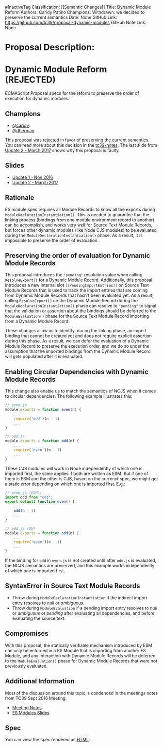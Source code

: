 #InactiveTag
Classification: [[Semantic Changes]]
Title: Dynamic Module Reform
Authors: Caridy Patiño
Champions: Withdrawn: we decided to preserve the current semantics
Date: None
GitHub Link: https://github.com/tc39/proposal-dynamic-modules
GitHub Note Link: None

# Proposal Description:
# Dynamic Module Reform (REJECTED)

ECMAScript Proposal specs for the reform to preserve the order of execution for dynamic modules.

## Champions

* [@caridy](https://github.com/caridy).
* [@dherman](https://github.com/dherman).

This proposal was rejected in favor of preserving the current semantics. You can read more about this decision in the [tc39-notes](https://github.com/rwaldron/tc39-notes/blob/master/es8/2017-03/mar-23.md#10iia-dynamic-module-reform-for-stage-2). The last slide from [Update 2 - March 2017](https://docs.google.com/presentation/d/1EYOysPhgjXtgmuNoZ_wUCMElZ8GKLxJmCLeF0EvUXkc/edit#slide=id.g1f1f22a6f5_1_31) shows why this proposal is faulty.

## Slides

* [Update 1 - Nov 2016](https://docs.google.com/presentation/d/1EYOysPhgjXtgmuNoZ_wUCMElZ8GKLxJmCLeF0EvUXkc/edit#slide=id.p)
* [Update 2 - March 2017](https://docs.google.com/presentation/d/1EYOysPhgjXtgmuNoZ_wUCMElZ8GKLxJmCLeF0EvUXkc/edit#slide=id.g1f19d52d1f_0_0)

## Rationale

ES module spec requires all Module Records to know all the exports during `ModuleDeclarationInstantiation()`. This is needed to guarantee that the linking process (bindings from one module environment record to another) can be accomplish, and works very well for Source Text Module Records, but forces other dynamic modules (like Node CJS modules) to be evaluated during the `ModuleDeclarationInstantiation()` phase. As a result, it is impossible to preserve the order of evaluation.

## Preserving the order of evaluation for Dynamic Module Records

This proposal introduces the `"pending"` resolution value when calling `ResolveExport()` for a Dynamic Module Record. Additionally, this proposal introduces a new internal slot `[[PendingImportEntries]]` on Source Text Module Records that is used to track the import entries that are coming from Dynamic Module Records that hasn't been evaluated yet. As a result, calling `ResolveExport()` on the Dynamic Module Record during the `ModuleDeclarationInstantiation()` phase can resolve to `"pending"` to signal that the validation or assertion about the bindings should be deferred to the `ModuleEvaluation()` phase for the Source Text Module Record importing from a Dynamic Module Record.

These changes allow us to identify, during the linking phase, an import binding that cannot be created yet and does not require explicit assertion during this phase. As a result, we can defer the evaluation of a Dynamic Module Record to preserve the execution order, and we do so under the assumption that the imported bindings from the Dynamic Module Record will gets populated after it is evaluated.

## Enabling Circular Dependencies with Dynamic Module Records

This change also enable us to match the semantics of NCJS when it comes to circular dependencies. The following example illustrates this:

```js
// even.js
module.exports = function even(n) {
    ...
    require('odd')(n - 1)
    ...
}

// odd.js
module.exports = function odd(n) {
    ...
    require('even')(n - 1)
    ...
}
```

These CJS modules will work in Node independently of which one is imported first, the same applies if both are written as ESM. But if one of them is ESM and the other is CJS, based on the currenct spec, we might get a static error depending on which one is imported first. E.g.:

```js
// even.js (ESM):
import odd from "odd";
export default function even() {
    ...
    odd(n - 1)
    ...
}

// odd.js (DM)
module.exports = function odd(n) {
    ...
    require('even')(n - 1)
    ...
}
```

If the binding for `odd` in `even.js` is not created until after `odd.js` is evaluated, the NCJS semantics are preserved, and this example works independently of which one is imported first.

## SyntaxError in Source Text Module Records

* Throw during `ModuleDeclarationInstantiation` if the indirect import entry resolves to *null* or *ambiguous*.
* Throw during `ModuleEvaluation` if a pending import entry resolves to *null* or *ambiguous* or *pending* after evaluating all dependencies, and before evaluating the source text.

## Compromises

With this proposal, the statically verifiable mechanism introduced by ESM can only be enforced in a ES Module that is importing from another ES Module, and any interaction with Dynamic Module Records will be deferred to the `ModuleEvaluation()` phase for Dynamic Module Records that were not previously evaluated.

## Additional Information

Most of the discussion around this topic is condenced in the meetings notes from TC39 Sept 2016 Meeting:

* [Meeting Notes](https://esdiscuss.org/notes/2016-09-28)
* [ES Modules Slides](https://esdiscuss.org/notes/2016-09/ES-Modules-Compat.pdf)

## Spec

You can view the spec rendered as [HTML](https://rawgit.com/tc39/proposal-dynamic-modules/master/index.html).
